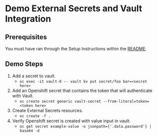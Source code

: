 # Demo External Secrets and Vault Integration

## Prerequisites
You must have ran through the Setup Instructions within the [README](../README.md).

## Demo Steps
1. Add a secret to vault.
   * `oc exec -it vault-0 -- vault kv put secret/foo bar=<secret here>`
2. Add an Openshift secret that contains the token that will authenticate with Vault.
   * `oc create secret generic vault-secret --from-literal=token=<token here>`
3. Create External Secrets resources.
   * `oc create -f .`
4. Verify Openshift secret is created with value input in vault.
   * `oc get secret example-value -o jsonpath={'.data.password'} | base64 -d`